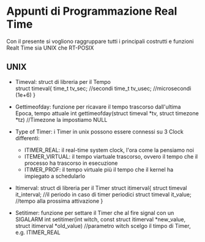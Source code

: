 # Appunti di Programmazione Real Time

Con il presente si vogliono raggruppare tutti i principali costrutti e funzioni Realt Time sia UNIX che RT-POSIX



## UNIX

- Timeval: struct di libreria per il Tempo    
    struct timeval{
      time_t tv_sec;      //secondi
      time_t tv_usec;     //microsecondi (1e+6)
    }

- Gettimeofday: funzione per ricavare il tempo trascorso dall'ultima Epoca, tempo attuale
    int gettimeofday(struct timeval *tv, struct timezone *tz) //Timezone la impostiamo NULL 
    
- Type of Timer: i Timer in unix possono essere connessi su 3 Clock differenti:
  - ITIMER_REAL: il real-time system clock, l'ora come la pensiamo noi
  - ITEMER_VIRTUAL: il tempo viartuale trascorso, ovvero il tempo che il processo ha trascorso in esecuzione
  - ITIMER_PROF: il tempo virtuale più il tempo che il kernel ha impiegato a schedularlo

- Itimerval: struct di libreria per il Timer
    struct itimerval{
      struct timeval it_interval;    //il periodo in caso di timer periodici
      struct timeval it_value;       //tempo alla prossima attivazione 
    }

- Setitimer: funzione per settare il Timer che al fire signal con un SIGALARM
    int setitimer(int witch, const struct itimerval *new_value, struct itimerval *old_value)    //parametro witch scelgo il timpo di Timer, e.g. ITIMER_REAL
